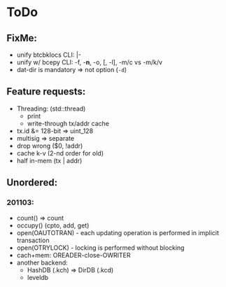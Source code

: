 # ToDo

## FixMe:

- unify btcbklocs CLI: <hexfile>|- <ldbdir> <outfile>
- unify w/ bcepy CLI: -f, -**n**, -o, [, -l], -m/c vs -m/k/v
- dat-dir is mandatory => not option (`-d`)

## Feature requests:

- Threading: (std::thread)
  - print
  - write-through tx/addr cache
- tx.id &= 128-bit => uint_128
- multisig => separate
- drop wrong ($0, !addr)
- cache k-v (2-nd order for old)
- half in-mem (tx | addr)

## Unordered:

### 201103:
- count() => count
- occupy() (cpto, add, get)
- open(OAUTOTRAN) - each updating operation is performed in implicit transaction
- open(OTRYLOCK) - locking is performed without blocking
- cach+mem: OREADER-close-OWRITER
- another backend:
  - HashDB (.kch) => DirDB (.kcd)
  - leveldb
